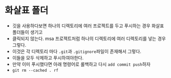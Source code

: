 # 화살표 폴더
* 깃을 사용하다보면 하나의 디렉토리에 여러 프로젝트를 두고 푸시하는 경우 화살표 폴더들이 생기고
* 클릭되지 않는다. msa 프로젝트처럼 하나의 디렉토리에 여러 디렉토리를 넣는 경우 그렇다.
* 이것은 각 디렉토리 마다 `.git`과 `.gitignore`파일이 존재해서 그렇다.
* 이들을 모두 삭제하고 푸시하여야한다.
* 만약 이미 푸시했다면 아래 명령어로 롤백하고 다시 `add commit push`하자
* `git rm --cached . rf`
